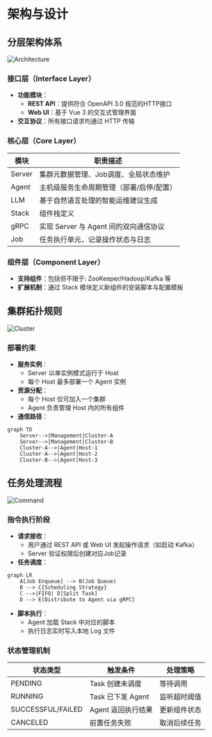 # 架构与设计

## 分层架构体系
![Architecture](https://github.com/user-attachments/assets/1425d981-f6a2-4bb6-b0a6-a76f0969b99a)
### 接口层（Interface Layer）
* **功能模块**：
    * **REST API**：提供符合 OpenAPI 3.0 规范的HTTP接口
    * **Web UI**：基于 Vue 3 的交互式管理界面
* **交互协议**：所有接口请求均通过 HTTP 传输

### 核心层（Core Layer）
| 模块     | 职责描述                       |
|--------|----------------------------|
| Server | 集群元数据管理、Job调度、全局状态维护       |
| Agent  | 主机级服务生命周期管理（部署/启停/配置）      |
| LLM    | 基于自然语言处理的智能运维建议生成          |
| Stack  | 组件栈定义                      |
| gRPC   | 实现 Server 与 Agent 间的双向通信协议 |
| Job    | 任务执行单元，记录操作状态与日志           |

### 组件层（Component Layer）
* **支持组件**：包括但不限于: ZooKeeper/Hadoop/Kafka 等
* **扩展机制**：通过 Stack 模块定义新组件的安装脚本与配置模板

## 集群拓扑规则
![Cluster](https://github.com/user-attachments/assets/fc0f3050-d66c-4c04-a258-11290f556a28)
### 部署约束
* **服务实例**：
    * Server 以单实例模式运行于 Host
    * 每个 Host 最多部署一个 Agent 实例
* **资源分配**：
    * 每个 Host 仅可加入一个集群
    * Agent 负责管理 Host 内的所有组件
* **通信路径**：
```mermaid
graph TD
    Server-->|Management|Cluster-A
    Server-->|Management|Cluster-B
    Cluster-A-->|Agent|Host-1
    Cluster-A-->|Agent|Host-2
    Cluster-B-->|Agent|Host-3
```

## 任务处理流程
![Command](https://github.com/user-attachments/assets/7262b8a8-e8a2-420c-b642-c0838bcf6591)
### 指令执行阶段
* **请求接收**：
    * 用户通过 REST API 或 Web UI 发起操作请求（如启动 Kafka）
    * Server 验证权限后创建对应Job记录
* **任务调度**：
```mermaid
graph LR
    A[Job Enqueue] --> B(Job Queue)
    B --> C{Scheduling Strategy}
    C -->|FIFO| D[Split Task]
    D --> E[Distribute to Agent via gRPC]
```
* **脚本执行**：
    * Agent 加载 Stack 中对应的脚本
    * 执行日志实时写入本地 Log 文件

### 状态管理机制
| 状态类型              | 触发条件           | 处理策略   |
|-------------------|----------------|--------|
| PENDING           | Task 创建未调度     | 等待调用   |
| RUNNING           | Task 已下发 Agent | 监听超时阈值 |
| SUCCESSFUL/FAILED | Agent 返回执行结果   | 更新组件状态 |
| CANCELED          | 前置任务失败         | 取消后续任务 |